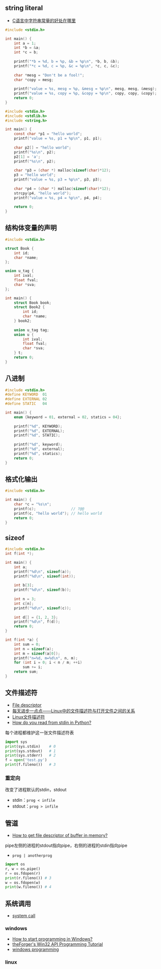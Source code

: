 ## string literal

- [C语言中字符串常量的好处在哪里](https://www.zhihu.com/question/20779337)

```c
#include <stdio.h>

int main() {
    int a = 1;
    int *b = &a;
    int *c = b;
    
    printf("*b = %d, b = %p, &b = %p\n", *b, b, &b);
    printf("*c = %d, c = %p, &c = %p\n", *c, c, &c);
    
    char *mesg = "Don't be a fool!";
    char *copy = mesg;
    
    printf("value = %s, mesg = %p, &mesg = %p\n", mesg, mesg, &mesg);
    printf("value = %s, copy = %p, &copy = %p\n", copy, copy, &copy);
    return 0;
}
```

```c
#include <stdio.h>
#include <stdlib.h>
#include <string.h>

int main() {
    const char *p1 = "hello world";
    printf("value = %s, p1 = %p\n", p1, p1);
    
    char p2[] = "hello world";
    printf("%s\n", p2);
    p2[1] = 'a';
    printf("%s\n", p2);
    
    char *p3 = (char *) malloc(sizeof(char)*12);
    p3 = "hello world";
    printf("value = %s, p3 = %p\n", p3, p3);
    
    char *p4 = (char *) malloc(sizeof(char)*12);
    strcpy(p4, "hello world");
    printf("value = %s, p4 = %p\n", p4, p4);
    
    return 0;
}
```

## 结构体变量的声明

```c
#include <stdio.h>

struct Book {
    int id;
    char *name;
};

union u_tag {
    int ival;
    float fval;
    char *sva;
};

int main() {
    struct Book book;
    struct Book2 {
        int id;
        char *name;
    } book2;
    
    union u_tag tag;
    union u {
        int ival;
        float fval;
        char *sva;
    } t;
    return 0;
}
```

## 八进制

```c
#include <stdio.h>
#define KEYWORD  01
#define EXTERNAL 02
#define STATIC   04

int main() {
    enum {keyword = 01, external = 02, statics = 04};
    
    printf("%d", KEYWORD);
    printf("%d", EXTERNAL);
    printf("%d", STATIC);
    
    printf("%d", keyword);
    printf("%d", external);
    printf("%d", statics);
    return 0;
}
```

## 格式化输出

```c
#include <stdio.h>

int main() {
    char *c = "%s\n";
    printf(c);                // ?@@
    printf(c, "hello world"); // hello world
    return 0;
}
```

## sizeof

```c
#include <stdio.h>
int f(int *);

int main() {
    int a;
    printf("%d\n", sizeof(a));
    printf("%d\n", sizeof(int));
    
    int b[3];
    printf("%d\n", sizeof(b));
    
    int n = 3;
    int c[n];
    printf("%d\n", sizeof(c));
    
    int d[] = {1, 2, 3};
    printf("%d\n", f(d));
    return 0;
} 

int f(int *a) {
    int sum = 0;
    int n = sizeof(a);
    int m = sizeof(a[0]);
    printf("n=%d, m=%d\n", n, m);
    for (int i = 0; i < n / m; ++i)
        sum += i;
    return sum;
}
```

## 文件描述符

- [File descriptor](https://en.wikipedia.org/wiki/File_descriptor)
- [每天进步一点点——Linux中的文件描述符与打开文件之间的关系](http://blog.csdn.net/cywosp/article/details/38965239)
- [Linux文件描述符](https://www.jianshu.com/p/430340c4a37a)
- [How do you read from stdin in Python?](https://stackoverflow.com/questions/1450393/how-do-you-read-from-stdin-in-python)

每个进程都维护这一张文件描述符表

```python
import sys
print(sys.stdin)    # 0
print(sys.stdout)   # 1
print(sys.stderr)   # 2
f = open('test.py')
print(f.fileno())   # 3
```

### 重定向

改变了进程默认的stdin，stdout

- stdin：`prog < infile`
- stdout：`prog > infile`

## 管道

- [How to get file descriptor of buffer in memory?](https://stackoverflow.com/questions/1558772/how-to-get-file-descriptor-of-buffer-in-memory)

pipe左侧的进程的stdout指向pipe，右侧的进程的stdin指向pipe

- `prog | anotherprog`

```python
import os
r, w = os.pipe()
r = os.fdopen(r)
print(r.fileno()) # 3
w = os.fdopen(w)
print(w.fileno()) # 4 
```

## 系统调用

- [system call](https://en.wikipedia.org/wiki/System_call)

### windows

- [How to start programming in Windows?](https://stackoverflow.com/questions/5125431/how-to-start-programming-in-windows)
- [theForger's Win32 API Programming Tutorial](http://www.winprog.org/tutorial/)
- [windows programming]()

### linux


